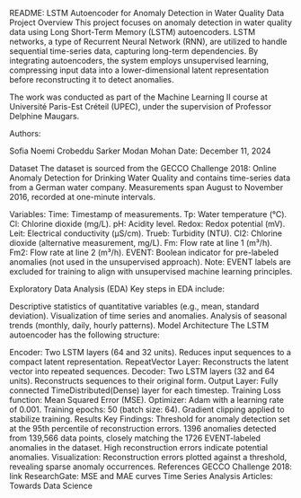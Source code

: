 README: LSTM Autoencoder for Anomaly Detection in Water Quality Data
Project Overview
This project focuses on anomaly detection in water quality data using Long Short-Term Memory (LSTM) autoencoders. LSTM networks, a type of Recurrent Neural Network (RNN), are utilized to handle sequential time-series data, capturing long-term dependencies. By integrating autoencoders, the system employs unsupervised learning, compressing input data into a lower-dimensional latent representation before reconstructing it to detect anomalies.

The work was conducted as part of the Machine Learning II course at Université Paris-Est Créteil (UPEC), under the supervision of Professor Delphine Maugars.

Authors:

Sofia Noemi Crobeddu
Sarker Modan Mohan
Date: December 11, 2024

Dataset
The dataset is sourced from the GECCO Challenge 2018: Online Anomaly Detection for Drinking Water Quality and contains time-series data from a German water company. Measurements span August to November 2016, recorded at one-minute intervals.

Variables:
Time: Timestamp of measurements.
Tp: Water temperature (°C).
Cl: Chlorine dioxide (mg/L).
pH: Acidity level.
Redox: Redox potential (mV).
Leit: Electrical conductivity (µS/cm).
Trueb: Turbidity (NTU).
Cl2: Chlorine dioxide (alternative measurement, mg/L).
Fm: Flow rate at line 1 (m³/h).
Fm2: Flow rate at line 2 (m³/h).
EVENT: Boolean indicator for pre-labeled anomalies (not used in the unsupervised approach).
Note: EVENT labels are excluded for training to align with unsupervised machine learning principles.

Exploratory Data Analysis (EDA)
Key steps in EDA include:

Descriptive statistics of quantitative variables (e.g., mean, standard deviation).
Visualization of time series and anomalies.
Analysis of seasonal trends (monthly, daily, hourly patterns).
Model Architecture
The LSTM autoencoder has the following structure:

Encoder:
Two LSTM layers (64 and 32 units).
Reduces input sequences to a compact latent representation.
RepeatVector Layer:
Reconstructs the latent vector into repeated sequences.
Decoder:
Two LSTM layers (32 and 64 units).
Reconstructs sequences to their original form.
Output Layer:
Fully connected TimeDistributed(Dense) layer for each timestep.
Training
Loss function: Mean Squared Error (MSE).
Optimizer: Adam with a learning rate of 0.001.
Training epochs: 50 (batch size: 64).
Gradient clipping applied to stabilize training.
Results
Key Findings:
Threshold for anomaly detection set at the 95th percentile of reconstruction errors.
1396 anomalies detected from 139,566 data points, closely matching the 1726 EVENT-labeled anomalies in the dataset.
High reconstruction errors indicate potential anomalies.
Visualization:
Reconstruction errors plotted against a threshold, revealing sparse anomaly occurrences.
References
GECCO Challenge 2018: link
ResearchGate: MSE and MAE curves
Time Series Analysis Articles: Towards Data Science
